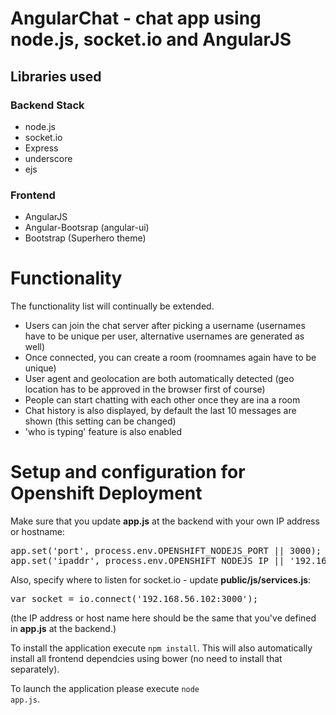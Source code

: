 # AngularChat - chat app using node.js, socket.io and AngularJS

## Libraries used
### Backend Stack
<ul>
  <li>node.js</li>
  <li>socket.io</li>
  <li>Express</li>
  <li>underscore</li>
  <li>ejs</li>
</ul>

### Frontend
<ul>
  <li>AngularJS</li>
  <li>Angular-Bootsrap (angular-ui)</li>
  <li>Bootstrap (Superhero theme)</li>
</ul>

# Functionality
The functionality list will continually be extended.

<ul>
  <li>Users can join the chat server after picking a username (usernames have to be unique per user, alternative usernames are generated as well)</li>
  <li>Once connected, you can create a room (roomnames again have to be unique)</li>
  <li>User agent and geolocation are both automatically detected (geo location has to be approved in the browser first of course)</li>
  <li>People can start chatting with each other once they are ina a room</li>
  <li>Chat history is also displayed, by default the last 10 messages are shown (this setting can be changed)</li>
  <li>'who is typing' feature is also enabled</li>
</ul>

# Setup and configuration for Openshift Deployment

Make sure that you update <strong>app.js</strong> at the backend with your own IP address or hostname:
<pre>app.set('port', process.env.OPENSHIFT_NODEJS_PORT || 3000);
app.set('ipaddr', process.env.OPENSHIFT_NODEJS_IP || '192.168.56.102');
</pre>

Also, specify where to listen for socket.io - update <strong>public/js/services.js</strong>:

<pre>var socket = io.connect('192.168.56.102:3000');</pre>
(the IP address or host name here should be the same that you've defined in <strong>app.js</strong> at the backend.)

To install the application execute <code>npm install</code>. This will also automatically  install all frontend dependcies using bower (no need to install that separately).

To launch the application please execute <code>node app.js</code>.
